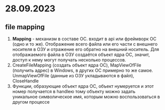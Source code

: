 # 28.09.2023

## file mapping
1. **Mapping** - механизм в составе ОС. входит в api или фреймворк ОС (одно и то же). Отображение всего файла или его части с внешнего носителя в ОЗУ и отражение его обратно на внешний носитель. Для отображаемого файла в ОЗУ создаётся объект ядра ОС, значит, доступ к нему могут получать несколько процессов.
2. CreateFileMapping (создать объект ядра ОС), MapViewOfFile (получить адрес) в Windows, в других ОС примерно то же самое. UnmapViewOfFile (данные из ОЗУ укладываются в файл), CloseHandle
3. Функции, образующие объект ядра ОС, объект нумеруется и этот номер получается в handleю тому объекту можно задать уникальное символическое имя, которым можно воспользоваться в другом процессе
